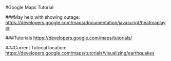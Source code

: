 #Google Maps Tutorial

###May help with showing outage:
https://developers.google.com/maps/documentation/javascript/heatmaplayer

###Tutorials
https://developers.google.com/maps/tutorials/

###Current Tutorial location:
https://developers.google.com/maps/tutorials/visualizing/earthquakes

